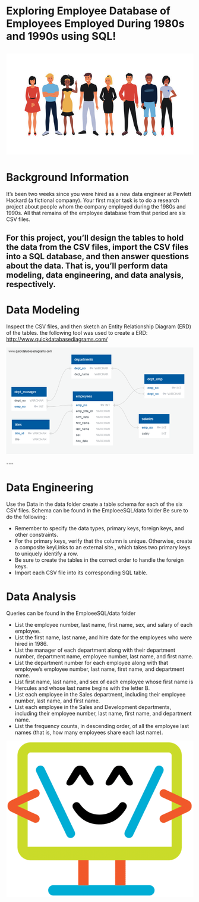
# Exploring Employee Database of Employees Employed During 1980s and 1990s using SQL!

![employees](images/employee_image.jpg)
 ---
# Background Information
It’s been two weeks since you were hired as a new data engineer at Pewlett Hackard (a fictional company). Your first major task is to do a research project about people whom the company employed during the 1980s and 1990s. All that remains of the employee database from that period are six CSV files.

For this project, you’ll design the tables to hold the data from the CSV files, import the CSV files into a SQL database, and then answer questions about the data. That is, you’ll perform data modeling, data engineering, and data analysis, respectively.
---
# Data Modeling
Inspect the CSV files, and then sketch an Entity Relationship Diagram (ERD) of the tables. the following tool was used to create a ERD: http://www.quickdatabasediagrams.com/
<p align="center">
<img src="EmployeeSQL/QuickDBD_ERD.png"  >
</p>
---

# Data Engineering
Use the Data in the data folder create a table schema for each of the six CSV files. Schema can be found in the EmploeeSQL/data folder
Be sure to do the following:
-  Remember to specify the data types, primary keys, foreign keys, and other constraints.
-  For the primary keys, verify that the column is unique. Otherwise, create a composite keyLinks to an external site.,
            which takes two primary keys to uniquely identify a row.
-  Be sure to create the tables in the correct order to handle the foreign keys.
-  Import each CSV file into its corresponding SQL table.

# Data Analysis
Queries can be found in the EmploeeSQL/data folder
-   List the employee number, last name, first name, sex, and salary of each employee.
-   List the first name, last name, and hire date for the employees who were hired in 1986.
-   List the manager of each department along with their department number, department name, employee number, last name, and first name.
-   List the department number for each employee along with that employee’s employee number, last name, first name, and department name.
-   List first name, last name, and sex of each employee whose first name is Hercules and whose last name begins with the letter B.
-   List each employee in the Sales department, including their employee number, last name, and first name.
-   List each employee in the Sales and Development departments, including their employee number, last name, first name, and department name.
-   List the frequency counts, in descending order, of all the employee last names (that is, how many employees share each last name).

![cartoon computer](images/codieclear.png)
